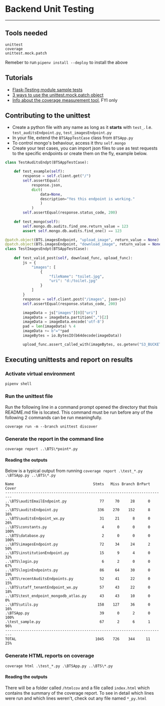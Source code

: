 # Backend Unit Testing
---
## Tools needed
```
unittest
coverage
unittest.mock.patch
```
Remeber to run `pipenv install --deploy` to install the above

## Tutorials
- [Flask-Testing module sample tests](https://pythonhosted.org/Flask-Testing/)
- [3 ways to use the unittest.mock.patch object](https://www.youtube.com/watch?v=WFRljVPHrkE)
- [Info about the coverage measurement tool](https://coverage.readthedocs.io/en/coverage-5.5/), FYI only

## Contributing to the unittest
- Create a python file with any name as long as it **starts** with `test_`. I.e. `test_auditsEndpoint.py`, `test_imagesEndpoint.py`
- In your file, extend the `BTSAppTestCase` class from `BTSApp.py`
- To control mongo's behaviour, access it thru `self.mongo`
- Create your test cases, you can import json files to use as test requests to the specific endpoints or create them on the fly, example below.


```python
class TestAuditsEndpt(BTSAppTestCase):

    def test_example(self):
        response = self.client.get("/")
        self.assertEqual(
            response.json, 
            dict(
                data=None, 
                description="Yes this endpoint is working."
                )
            )
        self.assertEqual(response.status_code, 200)
    
    def test_mongo(self):
        self.mongo.db.audits.find_one.return_value = 123
        assert self.mongo.db.audits.find_one() == 123

@patch.object(BTS.imagesEndpoint, "upload_image", return_value = None)
@patch.object(BTS.imagesEndpoint, "download_image", return_value = None)
class TestImagesEndpt(BTSAppTestCase):
    
    def test_valid_post(self, download_func, upload_func):
        js = {
            "images": [
                {
                    "fileName": "toilet.jpg",
                    "uri": "d:/toilet.jpg"
                }
            ]
        }
        response = self.client.post("/images", json=js)
        self.assertEqual(response.status_code, 200)

        imageData = js["images"][0]["uri"]
        imageData = imageData.partition(",")[2]
        imageData = imageData.encode('utf-8')
        pad = len(imageData) % 4
        imageData += b"="*pad
        imageBytes = io.BytesIO(b64decode(imageData))

        upload_func.assert_called_with(imageBytes, os.getenv("S3_BUCKET"), "toilet.jpg")
```

## Executing unittests and report on results
### Activate virtual environment
```
pipenv shell
```
### Run the unittest file
Run the following line in a command prompt opened the directory that thsis README.md file is located.
This command must be run before any of the following 2 commands can be run meaningfully.
```
coverage run -m --branch unittest discover
```

### Generate the report in the command line 
```
coverage report ..\BTS\*point*.py
```
#### Reading the outputs
Below is a typical output from running `coverage report .\test_*.py .\BTSApp.py ..\BTS\*.py`
```
Name                                    Stmts   Miss Branch BrPart  Cover
-------------------------------------------------------------------------
..\BTS\auditEmailEndpoint.py               77     70     28      0     7%
..\BTS\auditsEndpoint.py                  336    270    152      8    16%
..\BTS\auditsEndpoint_wx.py                31     21      8      0    26%
..\BTS\constants.py                         4      0      0      0   100%
..\BTS\database.py                          2      0      0      0   100%
..\BTS\imagesEndpoint.py                   72     34     24      2    50%
..\BTS\institutionEndpoint.py              15      9      4      0    32%
..\BTS\login.py                             6      2      0      0    67%
..\BTS\loginEndpoints.py                   86     64     30      0    19%
..\BTS\recentAuditsEndpoints.py            52     41     22      0    15%
..\BTS\staff_tenantEndpoint_wx.py          57     43     22      0    18%
..\BTS\test_endpoint_mongodb_atlas.py      43     43     10      0     0%
..\BTS\utils.py                           158    127     36      0    16%
.\BTSApp.py                                39      0      2      0   100%
.\test_sample.py                           67      2      6      1    96%
-------------------------------------------------------------------------
TOTAL                                    1045    726    344     11    25%
```

### Generate HTML reports on coverage
```
coverage html .\test_*.py .\BTSApp.py ..\BTS\*.py
```
#### Reading the outputs
There will be a folder called `/htmlcov` and a file called `index.html` which contains the summary of the coverage report. To see in detail which lines were run and which lines weren't, check out any file named `*_py.html`